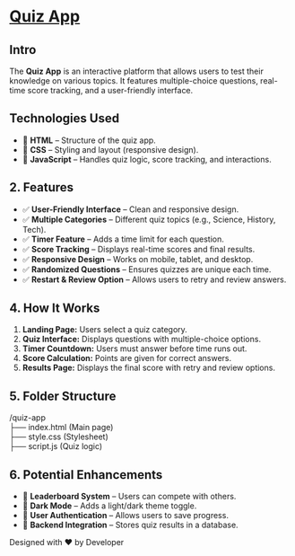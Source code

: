 <h1>
  <a href="https://akshat0502.github.io/Quiz-App/">Quiz App</a>
<h2>
  Intro
</h2>
<p>
  The <b>Quiz App</b> is an interactive platform that allows users to test their knowledge on various topics. It features multiple-choice questions, real-time score tracking, and a user-friendly interface.
</p>
<h2>
  Technologies Used
</h2>
<ul>
  <li>🔹 <strong>HTML</strong> – Structure of the quiz app.</li>
            <li>🔹 <strong>CSS</strong> – Styling and layout (responsive design).</li>
            <li>🔹 <strong>JavaScript</strong> – Handles quiz logic, score tracking, and interactions.</li>
</ul>
<h2>2. Features</h2>
  <ul>
    <li>✅ <strong>User-Friendly Interface</strong> – Clean and responsive design.</li>
    <li>✅ <strong>Multiple Categories</strong> – Different quiz topics (e.g., Science, History, Tech).</li>
            <li>✅ <strong>Timer Feature</strong> – Adds a time limit for each question.</li>
            <li>✅ <strong>Score Tracking</strong> – Displays real-time scores and final results.</li>
            <li>✅ <strong>Responsive Design</strong> – Works on mobile, tablet, and desktop.</li>
            <li>✅ <strong>Randomized Questions</strong> – Ensures quizzes are unique each time.</li>
            <li>✅ <strong>Restart & Review Option</strong> – Allows users to retry and review answers.</li>
  </ul>

<h2>4. How It Works</h2>
        <ol>
            <li><strong>Landing Page:</strong> Users select a quiz category.</li>
            <li><strong>Quiz Interface:</strong> Displays questions with multiple-choice options.</li>
            <li><strong>Timer Countdown:</strong> Users must answer before time runs out.</li>
            <li><strong>Score Calculation:</strong> Points are given for correct answers.</li>
            <li><strong>Results Page:</strong> Displays the final score with retry and review options.</li>
        </ol>
 <h2>5. Folder Structure</h2>
        <div class="code-box">
            /quiz-app<br>
            ├── index.html (Main page)<br>
            ├── style.css (Stylesheet)<br>
            ├── script.js (Quiz logic)<br>
        </div>
<h2>6. Potential Enhancements</h2>
        <ul>
            <li>🚀 <strong>Leaderboard System</strong> – Users can compete with others.</li>
            <li>🚀 <strong>Dark Mode</strong> – Adds a light/dark theme toggle.</li>
            <li>🚀 <strong>User Authentication</strong> – Allows users to save progress.</li>
            <li>🚀 <strong>Backend Integration</strong> – Stores quiz results in a database.</li>
        </ul>

    

<p>Designed with ❤️ by Developer</p>

